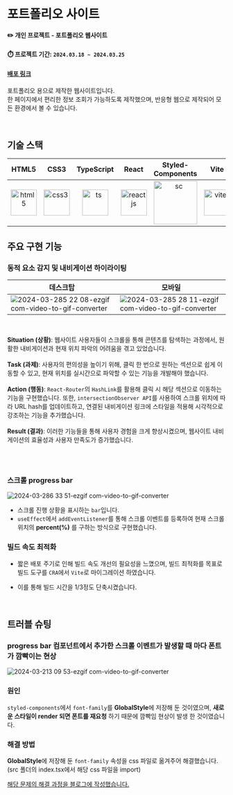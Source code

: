 # 포트폴리오 사이트
#### ✏️ 개인 프로젝트 - 포트폴리오 웹사이트
#### ⏱️ 프로젝트 기간: `2024.03.18 ~ 2024.03.25`
#### [배포 링크](https://yujunsun0.github.io/)

포트폴리오 용으로 제작한 웹사이트입니다.<br />
한 페이지에서 편리한 정보 조회가 가능하도록 제작했으며, 반응형 웹으로 제작되어 모든 환경에서 볼 수 있습니다.<br />

<br />

## 기술 스택
|HTML5|CSS3|TypeScript|React|Styled-Components|Vite|
|:---:|:---:|:---:|:---:|:---:|:---:|
|<img width="60" alt="html5" src="https://github.com/YujunSun0/YujunSun0.github.io/assets/120611048/32d1b7e2-bbf0-4ce9-9063-ee1f83b3cf06">|<img width="60" alt="css3" src="https://github.com/YujunSun0/YujunSun0.github.io/assets/120611048/e864e931-28e3-4ede-a67b-0b9ec365a1f4">|<img width="60" alt="ts" src="https://github.com/YujunSun0/YujunSun0.github.io/assets/120611048/53ac97ed-b3dc-4142-b93d-b95eb075e1d4" />|<img width="60" alt="reactjs" src="https://github.com/YujunSun0/YujunSun0.github.io/assets/120611048/f500d1db-4f3c-4674-b715-a4d5ea1d6179">|<img width="100" src="https://github.com/YujunSun0/YujunSun0.github.io/assets/120611048/39c4baac-f29f-4fd4-9eae-b3234610ece7" alt="sc" />|<img width="60" src="https://github.com/YujunSun0/YujunSun0.github.io/assets/120611048/4b2926d2-efcd-416a-9333-aff86631f786" alt="vite" />|


## 주요 구현 기능

### 동적 요소 감지 및 내비게이션 하이라이팅

|데스크탑|모바일|
|--|--|
|![2024-03-285 22 08-ezgif com-video-to-gif-converter](https://github.com/kimtjrgus/Salog/assets/120611048/304d9238-c945-44d4-b4a4-0b2eb7b8eb46)|![2024-03-285 28 11-ezgif com-video-to-gif-converter](https://github.com/kimtjrgus/Salog/assets/120611048/32eab9c3-c08d-4f25-be05-8dee62e7d081)|

<br />

**Situation (상황)**: 웹사이트 사용자들이 스크롤을 통해 콘텐츠를 탐색하는 과정에서, 원활한 내비게이션과 현재 위치 파악의 어려움을 겪고 있었습니다.
<br />
<br />
**Task (과제)**: 사용자의 편의성을 높이기 위해, 클릭 한 번으로 원하는 섹션으로 쉽게 이동할 수 있고, 현재 위치를 실시간으로 파악할 수 있는 기능을 개발해야 했습니다.
<br />
<br />
**Action (행동)**: `React-Router`의 `HashLink`를 활용해 클릭 시 해당 섹션으로 이동하는 기능을 구현했습니다. 또한, `intersectionObserver API`를 사용하여 스크롤 위치에 따라 URL hash를 업데이트하고, 연결된 내비게이션 링크에 스타일을 적용해 시각적으로 강조하는 기능을 추가했습니다.
<br />
<br />
**Result (결과)**: 이러한 기능들을 통해 사용자 경험을 크게 향상시켰으며, 웹사이트 내비게이션의 효율성과 사용자 만족도가 증가했습니다.

<br />
<br />

### 스크롤 progress bar

![2024-03-286 33 51-ezgif com-video-to-gif-converter](https://github.com/YujunSun0/YujunSun0.github.io/assets/120611048/a5c9d8a3-02d3-4ed8-b82e-332410ba4faf)

- 스크롤 진행 상황을 표시하는 `bar`입니다.
- `useEffect`에서 `addEventListener`를 통해 스크롤 이벤트를 등록하여 현재 스크롤 위치의 **percent(%)** 를 구하는 방식으로 구현했습니다.

### 빌드 속도 최적화

- 짧은 배포 주기로 인해 빌드 속도 개선의 필요성을 느꼈으며, 빌드 최적화를 목표로 빌드 도구를 `CRA`에서 `Vite`로 마이그레이션 하였습니다.
- 이를 통해 빌드 시간을 1/3정도 단축시켰습니다.

  <br />


## 트러블 슈팅

### progress bar 컴포넌트에서 추가한 스크롤 이벤트가 발생할 때 마다 폰트가 깜빡이는 현상

![2024-03-213 09 53-ezgif com-video-to-gif-converter](https://github.com/YujunSun0/YujunSun0.github.io/assets/120611048/2387863a-78c9-4dab-b25d-b3b77b20826b)

### 원인
`styled-components`에서 `font-family`를 **GlobalStyle**에 저장해 둔 것이였으며, **새로운 스타일이 render 되면 폰트를 재요청** 하기 때문에 깜빡임 현상이 발생 한 것이였습니다.

### 해결 방법
**GlobalStyle**에 저장해 둔 `font-family` 속성을 css 파일로 옮겨주어 해결했습니다. (src 폴더의 index.tsx에서 해당 css 파일을 import)

<a href="https://velog.io/@yujunsun0/React-%EB%A0%8C%EB%8D%94%EB%A7%81-%EC%8A%A4%ED%81%AC%EB%A1%A4-%EC%9D%B4%EB%B2%A4%ED%8A%B8-%EB%B0%9C%EC%83%9D-%EC%8B%9C-%ED%8F%B0%ED%8A%B8-%EA%B9%9C%EB%B9%A1%EC%9E%84-Feat.-styled-componets" target="_blank">해당 문제의 해결 과정을 블로그에 작성했습니다.</a>

